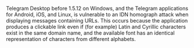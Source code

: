 Telegram Desktop before 1.5.12 on Windows, and the Telegram applications for Android, iOS, and Linux, is vulnerable to an IDN homograph attack when displaying messages containing URLs. This occurs because the application produces a clickable link even if (for example) Latin and Cyrillic characters exist in the same domain name, and the available font has an identical representation of characters from different alphabets.